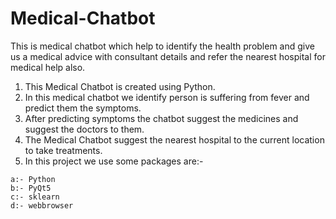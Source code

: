 # Medical-Chatbot
This is medical chatbot which help to identify the health problem and give us a medical advice with consultant details and refer the nearest hospital for medical help also.

1. This Medical Chatbot is created using Python.
2. In this medical chatbot we identify person is suffering from fever and predict them the symptoms.
3. After predicting symptoms the chatbot suggest the medicines and suggest the doctors to them.
4. The Medical Chatbot suggest the nearest hospital to the current location to take treatments.
5. In this project we use some packages are:-
```
a:- Python
b:- PyQt5
c:- sklearn
d:- webbrowser
```
